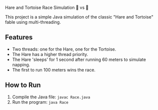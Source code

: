 Hare and Tortoise Race Simulation 🐇 vs 🐢

This project is a simple Java simulation of the classic "Hare and Tortoise" fable using multi-threading.

## Features
- Two threads: one for the Hare, one for the Tortoise.
- The Hare has a higher thread priority.
- The Hare 'sleeps' for 1 second after running 60 meters to simulate napping.
- The first to run 100 meters wins the race.

## How to Run
1. Compile the Java file: `javac Race.java`
2. Run the program: `java Race`
